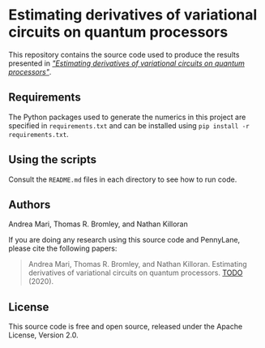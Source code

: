 # Estimating derivatives of variational circuits on quantum processors

This repository contains the source code used to produce the results presented in
[*"Estimating derivatives of variational circuits on quantum processors"*](TODO).

## Requirements

The Python packages used to generate the numerics in this project are specified in
``requirements.txt`` and can be installed using ``pip install -r requirements.txt``.

## Using the scripts

Consult the ``README.md`` files in each directory to see how to run code.

## Authors

Andrea Mari, Thomas R. Bromley, and Nathan Killoran

If you are doing any research using this source code and PennyLane, please cite the following
papers:

> Andrea Mari, Thomas R. Bromley, and Nathan Killoran. Estimating derivatives of variational circuits on quantum processors. [TODO](TODO) (2020).

## License

This source code is free and open source, released under the Apache License, Version 2.0.
